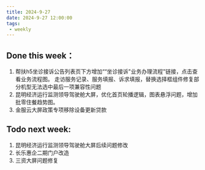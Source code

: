 ```yaml
---
title: 2024-9-27
date: 2024-9-27 12:00:00
tags: 
 - weekly
---
```


## Done this week：
   1. 帮扶h5坐诊接诉公告列表页下方增加““坐诊接诉"业务办理流程"链接，点击查看业务流程图。
   走访服务记录、服务填报、诉求填报，替换选择框组件修复部分机型无法选中最后一项兼容性问题
   2. 昆明经济运行监测领导驾驶舱大屏，优化首页轮播逻辑，图表悬浮问题，增加批零住餐趋势图。
   3. 金服云大屏政策专项移除设备更新贷款
## Todo next week:
   1. 昆明经济运行监测领导驾驶舱大屏后续问题修改
   2. 长乐惠企二期门户改造
   3. 三资大屏问题修复

